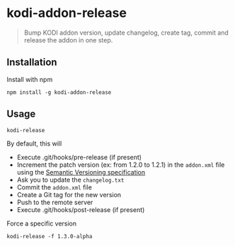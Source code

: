 # kodi-addon-release
> Bump KODI addon version, update changelog, create tag, commit and release the addon in one step.

## Installation

Install with npm

```shell
npm install -g kodi-addon-release
```

## Usage

```shell
kodi-release
```

By default, this will
* Execute .git/hooks/pre-release (if present)
* Increment the patch version (ex: from 1.2.0 to 1.2.1) in the `addon.xml` file using the [Semantic Versioning specification](http://semver.org/)
* Ask you to update the `changelog.txt`
* Commit the `addon.xml` file
* Create a Git tag for the new version
* Push to the remote server
* Execute .git/hooks/post-release (if present)

Force a specific version

```shell
kodi-release -f 1.3.0-alpha
```
